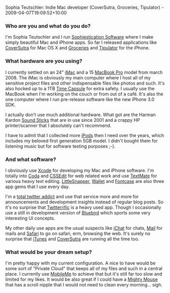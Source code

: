 Sophia Teutschler: Indie Mac developer (CoverSutra, Groceries, Tipulator) - 2009-04-07T19:09:52+10:00

### Who are you and what do you do?

I'm Sophia Teutschler and I run [Sophiestication Software](http://sophiestication.com "Sophia's software website.") where I make simply beautiful Mac and iPhone apps. So far I released applications like [CoverSutra][] for Mac OS X and [Groceries][] and [Tipulator][] for the iPhone.

### What hardware are you using?

I currently settled on an 24" [iMac][] and a 15 [MacBook Pro][macbook-pro] model from march 2008. The iMac is obviously my main computer where I host all of my sensitive project files and other indispensable files like photos and such. It's also hocked up to a 1TB [Time Capsule][time-capsule] for extra safety. I usually use the MacBook when I'm working on the couch or from out of a café. It's also the one computer where I run pre-release software like the new iPhone 3.0 SDK.

I actually don't use much additional hardware. What got are the Harman Kardon [Sound Sticks][soundsticks] that are in use since 2001 and a crappy HP printer/scanner that I absolutely can't recommend.

I have to admit that I collected more [iPods][ipod] then I need over the years, which includes my beloved first generation 5GB model. I didn't bought them for listening music but for software testing purposes ;-).

### And what software?

I obviously use [Xcode][] for developing my Mac and iPhone software. I'm totally into [Coda][] and [CSSEdit][] for web related work and use [TextMate][] for various heavy text editing. [LittleSnapper][], [Wallet][] and [Fontcase][] are also three app gems that I use every day. 

I'm a [total twitter addict](http://twitter.com/sophiestication "Sophia on Twitter.") and use that service more and more for announcements and development insights instead of regular blog posts. So it's no surprise that [Twitterrific][] is a heavy used app. Though I occasionally use a still in development version of [Bluebird][] which sports some very interesting UI concepts.

My other daily use apps are the usual suspects like [iChat][] for chats, [Mail][] for mails and [Safari][] to go on safari, erm, browsing the web. It's surely no surprise that [iTunes][] and [CoverSutra][] are running all the time too.

### What would be your dream setup?

I'm pretty happy with my current configuration. A nice to have would be some sort of "Private Cloud" that keeps all of my files and such in a central place. I currently use [MobileMe][mobile-me] to achieve that but it's still far too slow and limited for my likes. It would be also great if I could have a [Mighty Mouse][mighty-mouse] that has a scroll nipple that I would not need to clean every morning... sigh.

[coversutra]: http://www.coversutra.com/ "An iTunes controller for the Mac."
[groceries]: http://www.groceriesapp.com/ "A smart shopping list for the iPhone."
[tipulator]: http://www.tipulatorapp.com/ "A tipping calculator for the iPhone."
[imac]: http://www.apple.com/imac/ "The all-in-one Mac."
[macbook-pro]: http://www.apple.com/macbookpro/ "The popular Intel-based Mac laptop."
[time-capsule]: http://www.apple.com/timecapsule/ "A WiFi access point and backup system."
[soundsticks]: http://www.harmankardon.com/product_detail.aspx?Region=USA&amp;Country=US&amp;Language=ENG&amp;cat=MME&amp;prod=SOUNDSTICKSII&amp;sType=C "Swanky-looking computer speakers."
[ipod]: http://www.apple.com/ipod/ "The infamous music player."
[xcode]: http://developer.apple.com/technology/tools.html "An IDE for Mac developers."
[coda]: http://panic.com/coda/ "A single-window HTML/web tool."
[cssedit]: http://macrabbit.com/cssedit/ "A stylesheet editor for the Mac."
[textmate]: http://macromates.com/ "A very popular text editor for the Mac."
[littlesnapper]: http://www.realmacsoftware.com/littlesnapper/ "A screen capture and collection tool for the Mac."
[wallet]: http://www.acrylicapps.com/wallet/ "A secure data bucket application for the Mac."
[fontcase]: http://www.bohemiancoding.com/fontcase/ "A font management tool for the Mac."
[twitterrific]: http://iconfactory.com/software/twitterrific "A popular Twitter Mac client."
[bluebird]: http://www.bluebirdapp.com/ "A fresh Twitter client for the Mac."
[ichat]: http://www.apple.com/macosx/features/ichat.html "An AIM/Jabber client included with Mac OS X."
[mail]: http://www.apple.com/macosx/features/mail.html "The default Mac OS X mail client."
[safari]: http://www.apple.com/safari/ "A fast web browser."
[itunes]: http://www.apple.com/itunes/ "The infamous jukebox application."
[coversutra]: http://www.coversutra.com/ "An iTunes controller for the Mac."
[mobile-me]: http://www.me.com/ "An online 'cloud' service (mail, calendar, etc)."
[mighty-mouse]: http://www.apple.com/mightymouse/ "The wireless mouse with the nipple."
